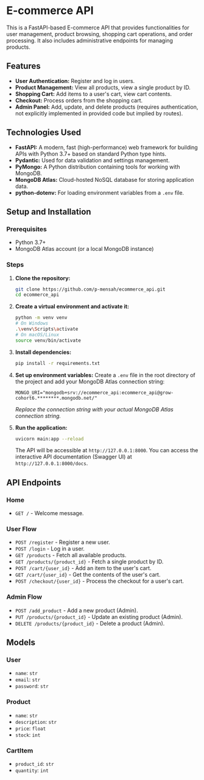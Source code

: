 # E-commerce API

This is a FastAPI-based E-commerce API that provides functionalities for user management, product browsing, shopping cart operations, and order processing. It also includes administrative endpoints for managing products.

## Features

*   **User Authentication:** Register and log in users.
*   **Product Management:** View all products, view a single product by ID.
*   **Shopping Cart:** Add items to a user's cart, view cart contents.
*   **Checkout:** Process orders from the shopping cart.
*   **Admin Panel:** Add, update, and delete products (requires authentication, not explicitly implemented in provided code but implied by routes).

## Technologies Used

*   **FastAPI:** A modern, fast (high-performance) web framework for building APIs with Python 3.7+ based on standard Python type hints.
*   **Pydantic:** Used for data validation and settings management.
*   **PyMongo:** A Python distribution containing tools for working with MongoDB.
*   **MongoDB Atlas:** Cloud-hosted NoSQL database for storing application data.
*   **python-dotenv:** For loading environment variables from a `.env` file.

## Setup and Installation

### Prerequisites

*   Python 3.7+
*   MongoDB Atlas account (or a local MongoDB instance)

### Steps

1.  **Clone the repository:**
    ```bash
    git clone https://github.com/p-mensah/ecommerce_api.git
    cd ecommerce_api
    ```

2.  **Create a virtual environment and activate it:**
    ```bash
    python -m venv venv
    # On Windows
    .\venv\Scripts\activate
    # On macOS/Linux
    source venv/bin/activate
    ```

3.  **Install dependencies:**
    ```bash
    pip install -r requirements.txt
    ```

4.  **Set up environment variables:**
    Create a `.env` file in the root directory of the project and add your MongoDB Atlas connection string:
    ```
    MONGO_URI="mongodb+srv://ecommerce_api:ecommerce_api@grow-cohort6.********.mongodb.net/"
    ```
    *Replace the connection string with your actual MongoDB Atlas connection string.*

5.  **Run the application:**
    ```bash
    uvicorn main:app --reload
    ```

    The API will be accessible at `http://127.0.0.1:8000`.
    You can access the interactive API documentation (Swagger UI) at `http://127.0.0.1:8000/docs`.

## API Endpoints

### Home

*   `GET /` - Welcome message.

### User Flow

*   `POST /register` - Register a new user.
*   `POST /login` - Log in a user.
*   `GET /products` - Fetch all available products.
*   `GET /products/{product_id}` - Fetch a single product by ID.
*   `POST /cart/{user_id}` - Add an item to the user's cart.
*   `GET /cart/{user_id}` - Get the contents of the user's cart.
*   `POST /checkout/{user_id}` - Process the checkout for a user's cart.

### Admin Flow

*   `POST /add_product` - Add a new product (Admin).
*   `PUT /products/{product_id}` - Update an existing product (Admin).
*   `DELETE /products/{product_id}` - Delete a product (Admin).

## Models

### User

*   `name`: `str`
*   `email`: `str`
*   `password`: `str`

### Product

*   `name`: `str`
*   `description`: `str`
*   `price`: `float`
*   `stock`: `int`

### CartItem

*   `product_id`: `str`
*   `quantity`: `int`

